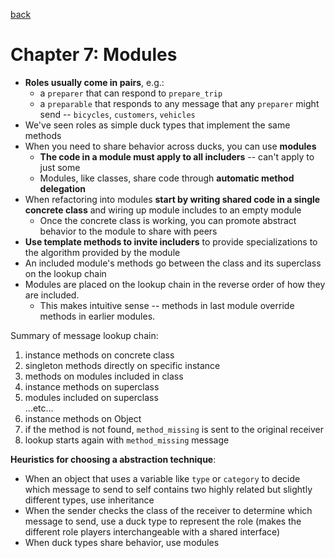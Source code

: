 [back](README.md)

# Chapter 7: Modules

- **Roles usually come in pairs**, e.g.:
  - a `preparer` that can respond to `prepare_trip`
  - a `preparable` that responds to any message that any `preparer` might send --
    `bicycles`, `customers`, `vehicles`
- We've seen roles as simple duck types that implement the same methods
- When you need to share behavior across ducks, you can use **modules**
  - **The code in a module must apply to all includers** -- can't apply to just
    some
  - Modules, like classes, share code through **automatic method delegation**
- When refactoring into modules **start by writing shared code in a single
  concrete class** and wiring up module includes to an empty module
  - Once the concrete class is working, you can promote abstract behavior to the
    module to share with peers
- **Use template methods to invite includers** to provide specializations to the
  algorithm provided by the module
- An included module's methods go between the class and its superclass on the lookup chain
- Modules are placed on the lookup chain in the reverse order of how they are
  included.
  - This makes intuitive sense -- methods in last module override
    methods in earlier modules.

Summary of message lookup chain:

1. instance methods on concrete class
2. singleton methods directly on specific instance
3. methods on modules included in class
4. instance methods on superclass
5. modules included on superclass
   <br>...etc...
6. instance methods on Object
7. if the method is not found, `method_missing` is sent to the original receiver
8. lookup starts again with `method_missing` message

**Heuristics for choosing a abstraction technique**:

- When an object that uses a variable like `type` or `category` to decide which
  message to send to self contains two highly related but slightly different
  types, use inheritance
- When the sender checks the class of the receiver to determine which message to
  send, use a duck type to represent the role (makes the different role
  players interchangeable with a shared interface)
- When duck types share behavior, use modules
